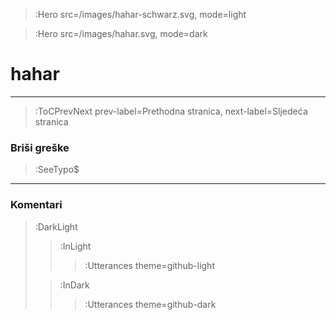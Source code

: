 > :Hero src=/images/hahar-schwarz.svg,
>       mode=light

> :Hero src=/images/hahar.svg,
>       mode=dark

# hahar

****



> :ToCPrevNext prev-label=Prethodna stranica, next-label=Sljedeća stranica

### Briši greške

> :SeeTypo$

****

### Komentari

> :DarkLight
> > :InLight
> >
> > > :Utterances theme=github-light
>
> > :InDark
> >
> > > :Utterances theme=github-dark